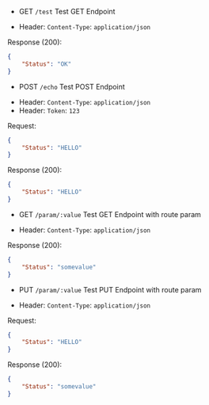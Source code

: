 
* GET `/test` Test GET Endpoint
- Header: `Content-Type`: `application/json`

Response (200):
```json
{
	"Status": "OK"
}
```

* POST `/echo` Test POST Endpoint
- Header: `Content-Type`: `application/json`
- Header: `Token`: `123`

Request:
```json
{
	"Status": "HELLO"
}
```

Response (200):
```json
{
	"Status": "HELLO"
}
```

* GET `/param/:value` Test GET Endpoint with route param
- Header: `Content-Type`: `application/json`

Response (200):
```json
{
	"Status": "somevalue"
}
```

* PUT `/param/:value` Test PUT Endpoint with route param
- Header: `Content-Type`: `application/json`

Request:
```json
{
	"Status": "HELLO"
}
```

Response (200):
```json
{
	"Status": "somevalue"
}
```
